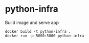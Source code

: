 # python-infra

Build image and serve app
```
docker build -t python-infra .
docker run -p 5000:5000 python-infra
```
